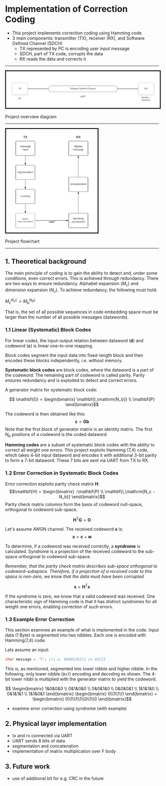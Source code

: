 # Implementation of Correction Coding
- This project implements correction coding using Hamming code.
- 3 main components: transmitter (TX), receiver (RX), and Software Defined Channel (SDCH)
  - TX represented by PC is encoding user input message
  - SDCH, part of TX code, corrupts the data
  - RX reads the data and corrects it
  
---

<img src="./images/CorrCod.png" alt="" border=3 width=700>
</img>

Project overview diagram

---

<img src="./images/flow-diagram.png" alt="flow diagram" border=3 width=300>
</img>

Project flowchart

---

## 1. Theoretical background
The main principle of coding is to gain the ability to detect and, under some conditions, even correct errors. This is achieved through redundancy. There are two ways to ensure redundancy. Alphabet expansion ($M_c$) and dimension expansion ($N_c$).
To achieve redundancy, the following must hold:

$M_c^{N_c L} > M_b^{N_b L}$

That is, the set of all possible sequences in code embedding space must be larger than the number of all possible messages (datawords).

### 1.1 Linear (Systematic) Block Codes
For linear codes, the input-output relation between dataword ($\mathbf{d}$) and codeword ($\mathbf{c}$) is linear one-to-one mapping.

Block codes segment the input data into fixed-length block and then encodes these blocks independently, i.e. without memory.

**Systematic block codes** are block codes, where the dataword is a part of the codeword. The remaining part of codeword is called parity. Parity ensures redundancy and is exploited to detect and correct errors.

A generator matrix for systematic block code:

$$ \mathbf{G} = \begin{bmatrix}
\mathbf{I_\mathrm{N_b}} \\
\mathbf{P}
\end{bmatrix}$$

The codeword is then obtained like this:
$$\mathbf{c} = \mathbf{G}\mathbf{b}$$
Note that the first block of generator matrix is an identity matrix. The first $N_b$ positions of a codeword is the coded dataword.

**Hamming codes** are a subset of systematic block codes with the ability to correct all weight one errors. This project exploits Hamming (7,4) code, which takes 4-bit input dataword and encodes it with additional 3-bit parity to form a 7-bit dataword. These 7 bits are sent via UART from TX to RX.

### 1.2 Error Correction in Systematic Block Codes
Error correction exploits parity check matrix $\mathbf{H}$.
$$\mathbf{H} = \begin{bmatrix}
-\mathbf{P} \\
\mathbf{I_\mathrm{N_c - N_b}}
\end{bmatrix}$$
Parity check matrix columns form the basis of codeword null-space, orthogonal to codeword sub-space.

$$\mathbf{H^\mathrm{T}} \mathbf{G} = \mathbf{O}$$

Let's assume AWGN channel. The received codeword $\mathbf{x}$ is:
$$\mathbf{x} = \mathbf{c} + \mathbf{w}$$

To determine, if a codeword was received correctly, a **syndrome** is calculated. Syndrome is a projection of the received codeword to the sub-space orthogonal to codeword sub-space.

*Remember, that the parity check matrix describes sub-space orthogonal to codeword-subspace. Therefore, if a projection of a received code to this space is non-zero, we know that the data must have been corrupted*

$$\mathbf{s} = \mathbf{H^\mathrm{T}} \mathbf{x}$$

If the syndrome is zero, we know that a valid codeword was received. One characteristic sign of Hamming code is that it has distinct syndromes for all weight one errors, enabling correction of such errors.

### 1.3 Example Error Correction
This section examines an example of what is implemented in the code. Input data (1 Byte) is segmented into two nibbles. Each one is encoded with Hamming(7,4) code.

Lets assume an input:
```C
char message = '7'; //i.e. 0b00110111 in ASCII
```

This is, as mentioned, segmented into lower nibble and higher nibble. In the following, only lower nibble (`0x7`) encoding and decoding es shown. The 4-bit lower nibbl is multiplied with the generator matrix to yield the codeword.

$$ \begin{bmatrix} 1&0&0&0 \\ 0&1&0&0 \\ 0&0&1&0 \\ 0&0&0&1 \\ 1&1&1&0 \\ 0&1&1&1 \\ 1&1&0&1
\end{bmatrix}
\begin{bmatrix}
0\\1\\1\\1
\end{bmatrix} = \begin{bmatrix}
0\\1\\1\\1\\0\\1\\0
\end{bmatrix}$$

- examine error correction using syndrome (with example)
## 2. Physical layer implementation
- tx and rx connected via UART
- UART sends 8 bits of data
- segmentation and concatenation
- implementation of matrix multiplication over F body

## 3. Future work
- use of additional bit for e.g. CRC in the future
